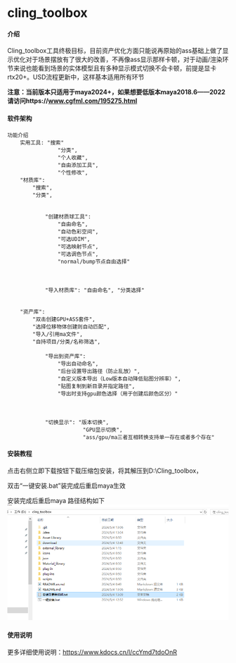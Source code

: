 # cling_toolbox

#### 介绍
Cling_toolbox工具终极目标，目前资产优化方面只能说再原始的ass基础上做了显示优化对于场景摆放有了很大的改善，不再像ass显示那样卡顿，对于动画/渲染环节来说也能看到场景的实体模型且有多种显示模式切换不会卡顿，前提是显卡rtx20+。USD流程更新中，这样基本适用所有环节

 **注意：当前版本只适用于maya2024+，如果想要低版本maya2018.6——2022请访问https://www.cgfml.com/195275.html** 

#### 软件架构

    功能介绍
        实用工具: "搜索"
                    "分类",
                    "个人收藏",
                    "自由添加工具",
                    "个性修改",
        "材质库": 
            "搜索",
            "分类",
            
            
                "创建材质球工具": 
                    "自由命名",
                    "自动色彩空间",
                    "可选UDIM",
                    "可选映射节点",
                    "可选调色节点",
                    "normal/bump节点自由选择"
                
            
           
                "导入材质库": "自由命名", "分类选择"
            
        
        "资产库": 
            "双击创建GPU+ASS套件",
            "选择位移物体创建则自动匹配",
            "导入/引用ma文件",
            "自持项目/分类/名称筛选",
            
                "导出到资产库": 
                    "导出自动命名",
                    "后台设置导出路径（防止乱放）",
                    "自定义版本导出（Low版本自动降低贴图分辨率）",
                    "贴图复制到新目录并指定路径",
                    "导出时支持gpu颜色选择（用于创建后颜色区分）"
                    
                
         
                "切换显示": "版本切换", 
                            "GPU显示切换",
                            "ass/gpu/ma三者互相转换支持单一存在或者多个存在"



#### 安装教程



 点击右侧立即下载按钮下载压缩包安装，将其解压到D:\Cling_toolbox，

双击“一键安装.bat”装完成后重启maya生效

安装完成后重启maya
路径结构如下
![输入图片说明](2345%E6%88%AA%E5%9B%BE20240504132044.png)

#### 使用说明

更多详细使用说明：https://www.kdocs.cn/l/ccYmd7tdoOnR




